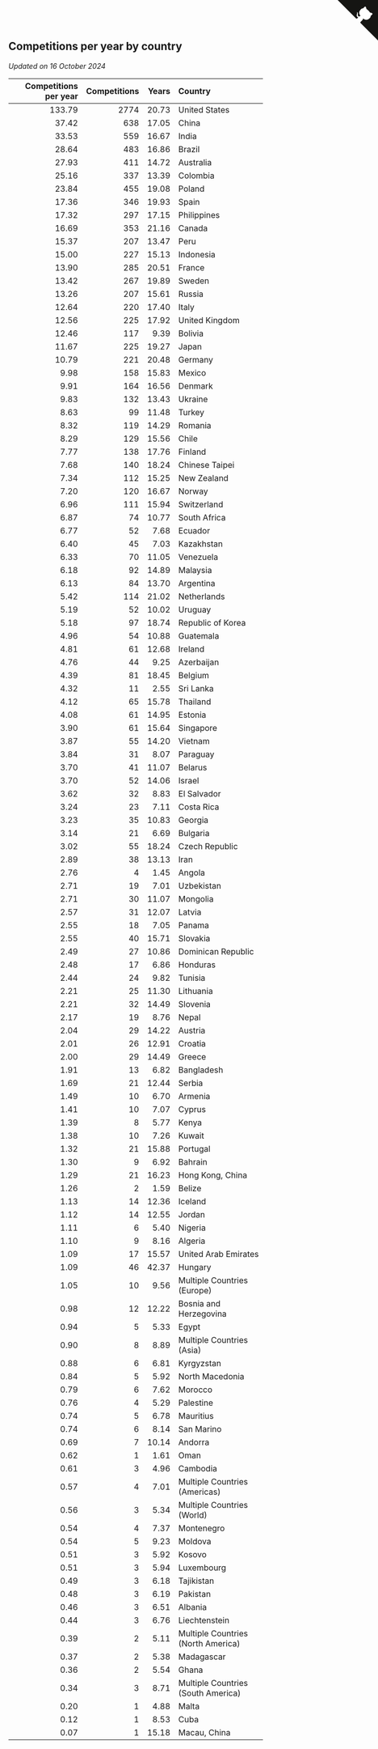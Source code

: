 ## Competitions per year by country

*Updated on 16 October 2024*

| Competitions per year | Competitions | Years | Country |
| ---: | ---: | ---: | :--- |
| 133.79 | 2774 | 20.73 | United States |
| 37.42 | 638 | 17.05 | China |
| 33.53 | 559 | 16.67 | India |
| 28.64 | 483 | 16.86 | Brazil |
| 27.93 | 411 | 14.72 | Australia |
| 25.16 | 337 | 13.39 | Colombia |
| 23.84 | 455 | 19.08 | Poland |
| 17.36 | 346 | 19.93 | Spain |
| 17.32 | 297 | 17.15 | Philippines |
| 16.69 | 353 | 21.16 | Canada |
| 15.37 | 207 | 13.47 | Peru |
| 15.00 | 227 | 15.13 | Indonesia |
| 13.90 | 285 | 20.51 | France |
| 13.42 | 267 | 19.89 | Sweden |
| 13.26 | 207 | 15.61 | Russia |
| 12.64 | 220 | 17.40 | Italy |
| 12.56 | 225 | 17.92 | United Kingdom |
| 12.46 | 117 | 9.39 | Bolivia |
| 11.67 | 225 | 19.27 | Japan |
| 10.79 | 221 | 20.48 | Germany |
| 9.98 | 158 | 15.83 | Mexico |
| 9.91 | 164 | 16.56 | Denmark |
| 9.83 | 132 | 13.43 | Ukraine |
| 8.63 | 99 | 11.48 | Turkey |
| 8.32 | 119 | 14.29 | Romania |
| 8.29 | 129 | 15.56 | Chile |
| 7.77 | 138 | 17.76 | Finland |
| 7.68 | 140 | 18.24 | Chinese Taipei |
| 7.34 | 112 | 15.25 | New Zealand |
| 7.20 | 120 | 16.67 | Norway |
| 6.96 | 111 | 15.94 | Switzerland |
| 6.87 | 74 | 10.77 | South Africa |
| 6.77 | 52 | 7.68 | Ecuador |
| 6.40 | 45 | 7.03 | Kazakhstan |
| 6.33 | 70 | 11.05 | Venezuela |
| 6.18 | 92 | 14.89 | Malaysia |
| 6.13 | 84 | 13.70 | Argentina |
| 5.42 | 114 | 21.02 | Netherlands |
| 5.19 | 52 | 10.02 | Uruguay |
| 5.18 | 97 | 18.74 | Republic of Korea |
| 4.96 | 54 | 10.88 | Guatemala |
| 4.81 | 61 | 12.68 | Ireland |
| 4.76 | 44 | 9.25 | Azerbaijan |
| 4.39 | 81 | 18.45 | Belgium |
| 4.32 | 11 | 2.55 | Sri Lanka |
| 4.12 | 65 | 15.78 | Thailand |
| 4.08 | 61 | 14.95 | Estonia |
| 3.90 | 61 | 15.64 | Singapore |
| 3.87 | 55 | 14.20 | Vietnam |
| 3.84 | 31 | 8.07 | Paraguay |
| 3.70 | 41 | 11.07 | Belarus |
| 3.70 | 52 | 14.06 | Israel |
| 3.62 | 32 | 8.83 | El Salvador |
| 3.24 | 23 | 7.11 | Costa Rica |
| 3.23 | 35 | 10.83 | Georgia |
| 3.14 | 21 | 6.69 | Bulgaria |
| 3.02 | 55 | 18.24 | Czech Republic |
| 2.89 | 38 | 13.13 | Iran |
| 2.76 | 4 | 1.45 | Angola |
| 2.71 | 19 | 7.01 | Uzbekistan |
| 2.71 | 30 | 11.07 | Mongolia |
| 2.57 | 31 | 12.07 | Latvia |
| 2.55 | 18 | 7.05 | Panama |
| 2.55 | 40 | 15.71 | Slovakia |
| 2.49 | 27 | 10.86 | Dominican Republic |
| 2.48 | 17 | 6.86 | Honduras |
| 2.44 | 24 | 9.82 | Tunisia |
| 2.21 | 25 | 11.30 | Lithuania |
| 2.21 | 32 | 14.49 | Slovenia |
| 2.17 | 19 | 8.76 | Nepal |
| 2.04 | 29 | 14.22 | Austria |
| 2.01 | 26 | 12.91 | Croatia |
| 2.00 | 29 | 14.49 | Greece |
| 1.91 | 13 | 6.82 | Bangladesh |
| 1.69 | 21 | 12.44 | Serbia |
| 1.49 | 10 | 6.70 | Armenia |
| 1.41 | 10 | 7.07 | Cyprus |
| 1.39 | 8 | 5.77 | Kenya |
| 1.38 | 10 | 7.26 | Kuwait |
| 1.32 | 21 | 15.88 | Portugal |
| 1.30 | 9 | 6.92 | Bahrain |
| 1.29 | 21 | 16.23 | Hong Kong, China |
| 1.26 | 2 | 1.59 | Belize |
| 1.13 | 14 | 12.36 | Iceland |
| 1.12 | 14 | 12.55 | Jordan |
| 1.11 | 6 | 5.40 | Nigeria |
| 1.10 | 9 | 8.16 | Algeria |
| 1.09 | 17 | 15.57 | United Arab Emirates |
| 1.09 | 46 | 42.37 | Hungary |
| 1.05 | 10 | 9.56 | Multiple Countries (Europe) |
| 0.98 | 12 | 12.22 | Bosnia and Herzegovina |
| 0.94 | 5 | 5.33 | Egypt |
| 0.90 | 8 | 8.89 | Multiple Countries (Asia) |
| 0.88 | 6 | 6.81 | Kyrgyzstan |
| 0.84 | 5 | 5.92 | North Macedonia |
| 0.79 | 6 | 7.62 | Morocco |
| 0.76 | 4 | 5.29 | Palestine |
| 0.74 | 5 | 6.78 | Mauritius |
| 0.74 | 6 | 8.14 | San Marino |
| 0.69 | 7 | 10.14 | Andorra |
| 0.62 | 1 | 1.61 | Oman |
| 0.61 | 3 | 4.96 | Cambodia |
| 0.57 | 4 | 7.01 | Multiple Countries (Americas) |
| 0.56 | 3 | 5.34 | Multiple Countries (World) |
| 0.54 | 4 | 7.37 | Montenegro |
| 0.54 | 5 | 9.23 | Moldova |
| 0.51 | 3 | 5.92 | Kosovo |
| 0.51 | 3 | 5.94 | Luxembourg |
| 0.49 | 3 | 6.18 | Tajikistan |
| 0.48 | 3 | 6.19 | Pakistan |
| 0.46 | 3 | 6.51 | Albania |
| 0.44 | 3 | 6.76 | Liechtenstein |
| 0.39 | 2 | 5.11 | Multiple Countries (North America) |
| 0.37 | 2 | 5.38 | Madagascar |
| 0.36 | 2 | 5.54 | Ghana |
| 0.34 | 3 | 8.71 | Multiple Countries (South America) |
| 0.20 | 1 | 4.88 | Malta |
| 0.12 | 1 | 8.53 | Cuba |
| 0.07 | 1 | 15.18 | Macau, China |


<a href="https://github.com/jonatanklosko/wca_statistics" class="github-corner" aria-label="View source on Github"><svg width="80" height="80" viewBox="0 0 250 250" style="fill:#151513; color:#fff; position: absolute; top: 0; border: 0; right: 0;" aria-hidden="true"><path d="M0,0 L115,115 L130,115 L142,142 L250,250 L250,0 Z"></path><path d="M128.3,109.0 C113.8,99.7 119.0,89.6 119.0,89.6 C122.0,82.7 120.5,78.6 120.5,78.6 C119.2,72.0 123.4,76.3 123.4,76.3 C127.3,80.9 125.5,87.3 125.5,87.3 C122.9,97.6 130.6,101.9 134.4,103.2" fill="currentColor" style="transform-origin: 130px 106px;" class="octo-arm"></path><path d="M115.0,115.0 C114.9,115.1 118.7,116.5 119.8,115.4 L133.7,101.6 C136.9,99.2 139.9,98.4 142.2,98.6 C133.8,88.0 127.5,74.4 143.8,58.0 C148.5,53.4 154.0,51.2 159.7,51.0 C160.3,49.4 163.2,43.6 171.4,40.1 C171.4,40.1 176.1,42.5 178.8,56.2 C183.1,58.6 187.2,61.8 190.9,65.4 C194.5,69.0 197.7,73.2 200.1,77.6 C213.8,80.2 216.3,84.9 216.3,84.9 C212.7,93.1 206.9,96.0 205.4,96.6 C205.1,102.4 203.0,107.8 198.3,112.5 C181.9,128.9 168.3,122.5 157.7,114.1 C157.9,116.9 156.7,120.9 152.7,124.9 L141.0,136.5 C139.8,137.7 141.6,141.9 141.8,141.8 Z" fill="currentColor" class="octo-body"></path></svg></a><style>.github-corner:hover .octo-arm{animation:octocat-wave 560ms ease-in-out}@keyframes octocat-wave{0%,100%{transform:rotate(0)}20%,60%{transform:rotate(-25deg)}40%,80%{transform:rotate(10deg)}}@media (max-width:500px){.github-corner:hover .octo-arm{animation:none}.github-corner .octo-arm{animation:octocat-wave 560ms ease-in-out}}</style>
